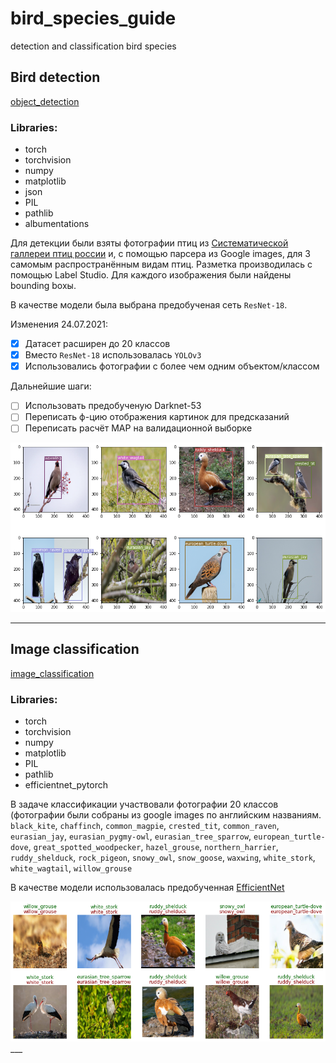 ﻿# bird_species_guide
detection and classification bird species

## Bird detection

[object_detection](https://github.com/LadaChernenko/bird_species_guide/tree/main/bird_detection)
### Libraries:
* torch
* torchvision
* numpy
* matplotlib
* json
* PIL
* pathlib
* albumentations

Для детекции были взяты фотографии птиц из [Систематической галлереи птиц россии](http://www.rbcu.ru/birdclass/) и, с помощью парсера из Google images, 
для 3 самомым распространённым видам птиц.
Разметка производилась с помощью Label Studio. Для каждого изображения были найдены bounding boxы.

В качестве модели была выбрана предобученая сеть `ResNet-18`.

Изменения 24.07.2021:
- [x] Датасет расширен до 20 классов
- [x] Вместо `ResNet-18` использовалась `YOLOv3`
- [x] Использовались фотографии с более чем одним объектом/классом

Дальнейшие шаги:
- [ ] Использовать предобученую Darknet-53
- [ ] Переписать ф-цию отображения картинок для предсказаний
- [ ] Переписать расчёт MAP на валидационной выборке

![detection_gt](https://github.com/LadaChernenko/bird_species_guide/blob/main/img/detection_gt.png?raw=true)
___
## Image classification

[image_classification](https://github.com/LadaChernenko/bird_species_guide/tree/main/bird_classification)

### Libraries:
* torch
* torchvision
* numpy
* matplotlib
* PIL
* pathlib
* efficientnet_pytorch

В задаче классификации участвовали фотографии 20 классов 
(фотографии были собраны из google images по английским названиям.
`black_kite`,
`chaffinch`,
`common_magpie`,
`crested_tit`,
`common_raven`,
`eurasian_jay`,
`eurasian_pygmy-owl`,
`eurasian_tree_sparrow`,
`european_turtle-dove`,
`great_spotted_woodpecker`,
`hazel_grouse`,
`northern_harrier`,
`ruddy_shelduck`,
`rock_pigeon`,
`snowy_owl`,
`snow_goose`,
`waxwing`,
`white_stork`,
`white_wagtail`,
`willow_grouse`

В качестве модели использовалась предобученная [EfficientNet](https://arxiv.org/pdf/1905.11946.pdf)

![img_classification](https://github.com/LadaChernenko/bird_species_guide/blob/main/img/classification_pred.png?raw=true)___
